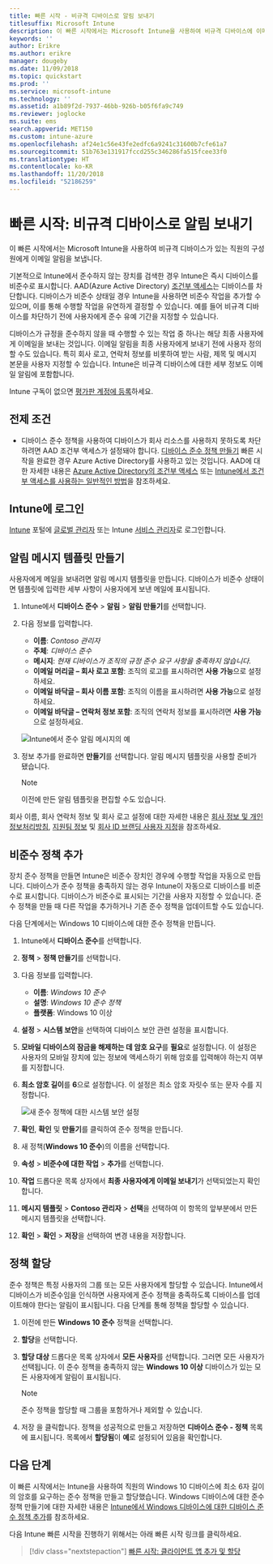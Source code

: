 ```yaml
---
title: 빠른 시작 - 비규격 디바이스로 알림 보내기
titlesuffix: Microsoft Intune
description: 이 빠른 시작에서는 Microsoft Intune을 사용하여 비규격 디바이스에 이메일 알림을 보냅니다.
keywords: ''
author: Erikre
ms.author: erikre
manager: dougeby
ms.date: 11/09/2018
ms.topic: quickstart
ms.prod: ''
ms.service: microsoft-intune
ms.technology: ''
ms.assetid: a1b89f2d-7937-46bb-926b-b05f6fa9c749
ms.reviewer: joglocke
ms.suite: ems
search.appverid: MET150
ms.custom: intune-azure
ms.openlocfilehash: af24e1c56e43fe2edfc6a9241c31600b7cfe61a7
ms.sourcegitcommit: 51b763e131917fccd255c346286fa515fcee33f0
ms.translationtype: HT
ms.contentlocale: ko-KR
ms.lasthandoff: 11/20/2018
ms.locfileid: "52186259"
---
```

# <a name="quickstart-send-notifications-to-noncompliant-devices"></a>빠른 시작: 비규격 디바이스로 알림 보내기

이 빠른 시작에서는 Microsoft Intune을 사용하여 비규격 디바이스가 있는 직원의 구성원에게 이메일 알림을 보냅니다.

기본적으로 Intune에서 준수하지 않는 장치를 검색한 경우 Intune은 즉시 디바이스를 비준수로 표시합니다. AAD(Azure Active Directory) [조건부 액세스](https://docs.microsoft.com/azure/active-directory/active-directory-conditional-access-azure-portal)는 디바이스를 차단합니다. 디바이스가 비준수 상태일 경우 Intune을 사용하면 비준수 작업을 추가할 수 있으며, 이를 통해 수행할 작업을 유연하게 결정할 수 있습니다. 예를 들어 비규격 디바이스를 차단하기 전에 사용자에게 준수 유예 기간을 지정할 수 있습니다.

디바이스가 규정을 준수하지 않을 때 수행할 수 있는 작업 중 하나는 해당 최종 사용자에게 이메일을 보내는 것입니다. 이메일 알림을 최종 사용자에게 보내기 전에 사용자 정의할 수도 있습니다. 특히 회사 로고, 연락처 정보를 비롯하여 받는 사람, 제목 및 메시지 본문을 사용자 지정할 수 있습니다. Intune은 비규격 디바이스에 대한 세부 정보도 이메일 알림에 포함합니다.

Intune 구독이 없으면 [평가판 계정에 등록](free-trial-sign-up.md)하세요.

## <a name="prerequisites"></a>전제 조건
- 디바이스 준수 정책을 사용하여 디바이스가 회사 리소스를 사용하지 못하도록 차단하려면 AAD 조건부 액세스가 설정돼야 합니다. [디바이스 준수 정책 만들기](quickstart-set-password-length-android.md) 빠른 시작을 완료한 경우 Azure Active Directory를 사용하고 있는 것입니다. AAD에 대한 자세한 내용은 [Azure Active Directory의 조건부 액세스](https://docs.microsoft.com/azure/active-directory/active-directory-conditional-access-azure-portal) 또는 [Intune에서 조건부 액세스를 사용하는 일반적인 방법](conditional-access-intune-common-ways-use.md)을 참조하세요.

## <a name="sign-in-to-intune"></a>Intune에 로그인

[Intune](https://aka.ms/intuneportal) 포털에 [글로벌 관리자](users-add.md#types-of-administrators) 또는 Intune [서비스 관리자](users-add.md#types-of-administrators)로 로그인합니다. 

## <a name="create-a-notification-message-template"></a>알림 메시지 템플릿 만들기

사용자에게 메일을 보내려면 알림 메시지 템플릿을 만듭니다. 디바이스가 비준수 상태이면 템플릿에 입력한 세부 사항이 사용자에게 보낸 메일에 표시됩니다.
1. Intune에서 **디바이스 준수** > **알림** > **알림 만들기**를 선택합니다. 
2. 다음 정보를 입력합니다.

   - **이름**: *Contoso 관리자*
   - **주체**: *디바이스 준수*
   - **메시지**: *현재 디바이스가 조직의 규정 준수 요구 사항을 충족하지 않습니다.*
   - **이메일 머리글 – 회사 로고 포함**: 조직의 로고를 표시하려면 **사용 가능**으로 설정하세요.
   - **이메일 바닥글 – 회사 이름 포함**: 조직의 이름을 표시하려면 **사용 가능**으로 설정하세요.
   - **이메일 바닥글 – 연락처 정보 포함**: 조직의 연락처 정보를 표시하려면 **사용 가능**으로 설정하세요.

   ![Intune에서 준수 알림 메시지의 예](./media/quickstart-send-notification-01.png)

3. 정보 추가를 완료하면 **만들기**를 선택합니다. 알림 메시지 템플릿을 사용할 준비가 됐습니다.

    > [!NOTE]
    > 이전에 만든 알림 템플릿을 편집할 수도 있습니다.

회사 이름, 회사 연락처 정보 및 회사 로고 설정에 대한 자세한 내용은 [회사 정보 및 개인정보처리방침](company-portal-app.md#company-information-and-privacy-statement), [지원팀 정보](company-portal-app.md#support-information) 및 [회사 ID 브랜딩 사용자 지정](company-portal-app.md#company-identity-branding-customization)을 참조하세요. 

## <a name="add-a-noncompliance-policy"></a>비준수 정책 추가

장치 준수 정책을 만들면 Intune은 비준수 장치인 경우에 수행할 작업을 자동으로 만듭니다. 디바이스가 준수 정책을 충족하지 않는 경우 Intune이 자동으로 디바이스를 비준수로 표시합니다. 디바이스가 비준수로 표시되는 기간을 사용자 지정할 수 있습니다. 준수 정책을 만들 때 다른 작업을 추가하거나 기존 준수 정책을 업데이트할 수도 있습니다. 

다음 단계에서는 Windows 10 디바이스에 대한 준수 정책을 만듭니다.

1. Intune에서 **디바이스 준수**를 선택합니다.
2. **정책** > **정책 만들기**를 선택합니다.
3. 다음 정보를 입력합니다.

   - **이름**: *Windows 10 준수*
   - **설명**: *Windows 10 준수 정책*
   - **플랫폼**: Windows 10 이상

4. **설정** > **시스템 보안**을 선택하여 디바이스 보안 관련 설정을 표시합니다.
5. **모바일 디바이스의 잠금을 해제하는 데 암호 요구**를 **필요**로 설정합니다. 이 설정은 사용자의 모바일 장치에 있는 정보에 액세스하기 위해 암호를 입력해야 하는지 여부를 지정합니다. 
6. **최소 암호 길이**를 **6**으로 설정합니다. 이 설정은 최소 암호 자릿수 또는 문자 수를 지정합니다.

    ![새 준수 정책에 대한 시스템 보안 설정](./media/quickstart-send-notification-02.png) 

7. **확인**, **확인** 및 **만들기**를 클릭하여 준수 정책을 만듭니다.
8. 새 정책(**Windows 10 준수**)의 이름을 선택합니다.
9. **속성** > **비준수에 대한 작업** > **추가**를 선택합니다.
10. **작업** 드롭다운 목록 상자에서 **최종 사용자에게 이메일 보내기**가 선택되었는지 확인합니다.
11. **메시지 템플릿** > **Contoso 관리자** > **선택**을 선택하여 이 항목의 앞부분에서 만든 메시지 템플릿을 선택합니다.
12. **확인** > **확인** > **저장**을 선택하여 변경 내용을 저장합니다.

## <a name="assign-the-policy"></a>정책 할당

준수 정책은 특정 사용자의 그룹 또는 모든 사용자에게 할당할 수 있습니다. Intune에서 디바이스가 비준수임을 인식하면 사용자에게 준수 정책을 충족하도록 디바이스를 업데이트해야 한다는 알림이 표시됩니다. 다음 단계를 통해 정책을 할당할 수 있습니다.

1. 이전에 만든 **Windows 10 준수** 정책을 선택합니다.
2. **할당**을 선택합니다.
3. **할당 대상** 드롭다운 목록 상자에서 **모든 사용자**를 선택합니다. 그러면 모든 사용자가 선택됩니다. 이 준수 정책을 충족하지 않는 **Windows 10 이상** 디바이스가 있는 모든 사용자에게 알림이 표시됩니다.

    > [!NOTE]
    > 준수 정책을 할당할 때 그룹을 포함하거나 제외할 수 있습니다.


4. 저장 을 클릭합니다.
정책을 성공적으로 만들고 저장하면 **디바이스 준수 - 정책** 목록에 표시됩니다. 목록에서 **할당됨**이 **예**로 설정되어 있음을 확인합니다.

## <a name="next-steps"></a>다음 단계

이 빠른 시작에서는 Intune을 사용하여 직원의 Windows 10 디바이스에 최소 6자 길이의 암호를 요구하는 준수 정책을 만들고 할당했습니다. Windows 디바이스에 대한 준수 정책 만들기에 대한 자세한 내용은 [Intune에서 Windows 디바이스에 대한 디바이스 준수 정책 추가](compliance-policy-create-windows.md)를 참조하세요.

다음 Intune 빠른 시작을 진행하기 위해서는 아래 빠른 시작 링크를 클릭하세요.

> [!div class="nextstepaction"]
> [빠른 시작: 클라이언트 앱 추가 및 할당](quickstart-add-assign-app.md)
